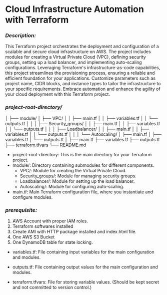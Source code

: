 # Cloud Infrastructure Automation with Terraform

### *Description:*
This Terraform project orchestrates the deployment and configuration of a scalable and secure cloud infrastructure on AWS. The project includes modules for creating a Virtual Private Cloud (VPC), defining security groups, setting up a load balancer, and implementing auto-scaling configurations. Leveraging Terraform's infrastructure-as-code capabilities, this project streamlines the provisioning process, ensuring a reliable and efficient foundation for your applications. Customize parameters such as project name, CIDR blocks, and instance types to tailor the infrastructure to your specific requirements. Embrace automation and enhance the agility of your cloud deployment with this Terraform project.

### *project-root-directory/*
│
├── module/
│   ├── VPC/
│   │   ├── main.tf
│   │   ├── variables.tf
│   │   └── outputs.tf
│   │
│   ├── Security_groups/
│   │   ├── main.tf
│   │   ├── variables.tf
│   │   └── outputs.tf
│   │
│   ├── Loadbalancer/
│   │   ├── main.tf
│   │   ├── variables.tf
│   │   └── outputs.tf
│   │
│   └── Autoscaling/
│       ├── main.tf
│       ├── variables.tf
│       └── outputs.tf
│
├── main.tf
├── variables.tf
├── outputs.tf
├── terraform.tfvars
└── README.md

- project-root-directory: This is the main directory for your Terraform project.
- module/: Directory containing submodules for different components.
  *  VPC/: Module for creating the Virtual Private Cloud.
  *  Security_groups/: Module for managing security groups.
  *  Loadbalancer/: Module for setting up the load balancer.
  *  Autoscaling/: Module for configuring auto-scaling.
- main.tf: Main Terraform configuration file, where you instantiate and configure modules.

### *prerequisite:*
1. AWS Account with proper IAM roles.
2. Terraform softwares installed
3. Create AMI with HTTP package installed and index.html file.
4. One AWS S3 Bucket
5. One DynamoDB table for state locking.

- variables.tf: File containing input variables for the main configuration and modules.

- outputs.tf: File containing output values for the main configuration and modules.

- terraform.tfvars: File for storing variable values. (Should be kept secret and not committed to version control.)
